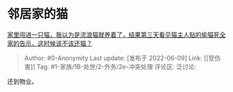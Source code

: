 # 邻居家的猫
[家里闯进一只猫，我以为是流浪猫就养着了，结果第三天看见猫主人贴的偷猫死全家的告示，这时候该不该还猫？](https://www.zhihu.com/question/458067326/answer/2520642032)

> Author: #0-Anonymity
> Last update: [发布于 2022-06-09]
> Link: [[受伤害]]
> Tag: #1-家族/1B-处世/2-外务/2e-冲突处理
> 评论区:
> 泛讨论:

还到物业。
